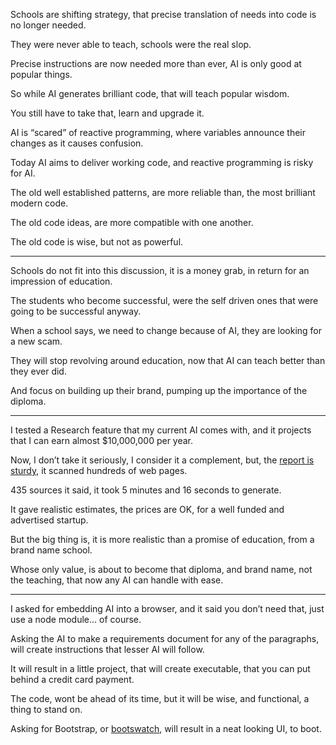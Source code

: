 Schools are shifting strategy,
that precise translation of needs into code is no longer needed.

They were never able to teach,
schools were the real slop.

Precise instructions are now needed more than ever,
AI is only good at popular things.

So while AI generates brilliant code,
that will teach popular wisdom.

You still have to take that,
learn and upgrade it.

AI is “scared” of reactive programming,
where variables announce their changes as it causes confusion.

Today AI aims to deliver working code,
and reactive programming is risky for AI.

The old well established patterns,
are more reliable than, the most brilliant modern code.

The old code ideas,
are more compatible with one another.

The old code is wise,
but not as powerful.

---

Schools do not fit into this discussion,
it is a money grab, in return for an impression of education.

The students who become successful,
were the self driven ones that were going to be successful anyway.

When a school says, we need to change because of AI,
they are looking for a new scam.

They will stop revolving around education,
now that AI can teach better than they ever did.

And focus on building up their brand,
pumping up the importance of the diploma.

---

I tested a Research feature that my current AI comes with,
and it projects that I can earn almost $10,000,000 per year.

Now, I don’t take it seriously, I consider it a complement,
but, the [report is sturdy][research], it scanned hundreds of web pages.

435 sources it said,
it took 5 minutes and 16 seconds to generate.

It gave realistic estimates, the prices are OK,
for a well funded and advertised startup.

But the big thing is,
it is more realistic than a promise of education, from a brand name school.

Whose only value, is about to become that diploma, and brand name,
not the teaching, that now any AI can handle with ease.

---

I asked for embedding AI into a browser,
and it said you don’t need that, just use a node module… of course.

Asking the AI to make a requirements document for any of the paragraphs,
will create instructions that lesser AI will follow.

It will result in a little project, that will create executable,
that you can put behind a credit card payment.

The code, wont be ahead of its time,
but it will be wise, and functional, a thing to stand on.

Asking for Bootstrap, or [bootswatch][1],
will result in a neat looking UI, to boot.


[1]: https://github.com/thomaspark/bootswatch/
[research]: files/research-example.txt
